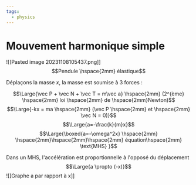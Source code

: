 ```yaml
---
tags:
  - physics
---
```

# Mouvement harmonique simple
![[Pasted image 20231108105437.png]]
$$Pendule \hspace{2mm} élastique$$

Déplaçons la masse $x$, la masse est soumise à 3 forces :

$$\Large{\vec P + \vec N + \vec T = m\vec a} \hspace{2mm} (2^{ème} \hspace{2mm} loi \hspace{2mm} de \hspace{2mm}Newton)$$
$$\Large{-kx = ma \hspace{2mm} (\vec P \hspace{2mm} et \hspace{2mm} \vec N = 0)}$$
$$\Large{a=-\frac{k}{m}x}$$
$$\Large{\boxed{a=-\omega^2x} \hspace{2mm} \hspace{2mm}\hspace{2mm}\hspace{2mm} équation\hspace{2mm} \text{MHS} }$$

Dans un MHS, l'accélération est proportionnelle à l'opposé du déplacement
$$\Large{a \propto (-x)}$$
![[Graphe a par rapport à x]]
